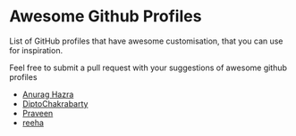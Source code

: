 # Awesome Github Profiles

List of GitHub profiles that have awesome customisation, that you can use for inspiration.

Feel free to submit a pull request with your suggestions of awesome github profiles

- [Anurag Hazra](https://github.com/anuraghazra)
- [DiptoChakrabarty](https://github.com/diptochakrabarty)
- [Praveen](https://github.com/praveenscience)
- [reeha](https://github.com/syedareehaquasar)
